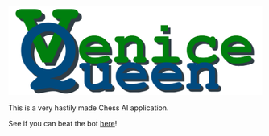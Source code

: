 ![Venice Queen Banner](https://github.com/yozscore/VeniceQueenChess/blob/main/banner.png)

This is a very hastily made Chess AI application. 

See if you can beat the bot [here](https://yozscore.github.io/VeniceQueenChess/)!
